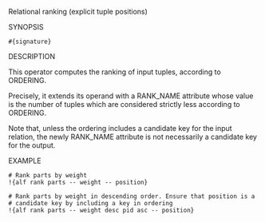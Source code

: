 
Relational ranking (explicit tuple positions)

SYNOPSIS

    #{signature}

DESCRIPTION

This operator computes the ranking of input tuples, according to ORDERING. 

Precisely, it extends its operand with a RANK_NAME attribute whose value 
is the number of tuples which are considered strictly less according to 
ORDERING. 

Note that, unless the ordering includes a candidate key for the input
relation, the newly RANK_NAME attribute is not necessarily a candidate key
for the output. 

EXAMPLE

    # Rank parts by weight 
    !{alf rank parts -- weight -- position}

    # Rank parts by weight in descending order. Ensure that position is a 
    # candidate key by including a key in ordering
    !{alf rank parts -- weight desc pid asc -- position}

